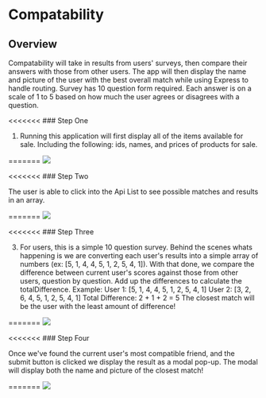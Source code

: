 # Compatability


## Overview

Compatability will take in results from users' surveys, then compare their answers with those from other users. The app will then display the name and picture of the user with the best overall match while using Express to handle routing. Survey has 10 question form required. Each answer is on a scale of 1 to 5 based on how much the user agrees or disagrees with a question.



<<<<<<< ### Step One

1) Running this application will first display all of the items available for sale. Including the following:
 ids, names, and prices of products for sale.


=======
![](home/1.png)

<<<<<<< ### Step Two

The user is able to click into the Api List to see possible matches and results in an array.

=======
![](ApiList/2.png)


<<<<<<< ### Step Three

3) For users, this is a simple 10 question survey. Behind the scenes whats happening is we are converting each user's results into a simple array of numbers (ex: [5, 1, 4, 4, 5, 1, 2, 5, 4, 1]). With that done, we compare the difference between current user's scores against those from other users, question by question. Add up the differences to calculate the totalDifference. Example: User 1: [5, 1, 4, 4, 5, 1, 2, 5, 4, 1] User 2: [3, 2, 6, 4, 5, 1, 2, 5, 4, 1] Total Difference: 2 + 1 + 2 = 5 The closest match will be the user with the least amount of difference!


=======
![](Survey/3.png)

<<<<<<< ### Step Four

Once we've found the current user's most compatible friend, and the submit button is clicked we display the result as a modal pop-up. The modal will display both the name and picture of the closest match!

=======
![](Match/4.png)

